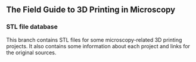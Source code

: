 ## The Field Guide to 3D Printing in Microscopy
### STL file database

This branch contains STL files for some microscopy-related 3D printing projects. It also contains some information about each project and links for the original sources.
